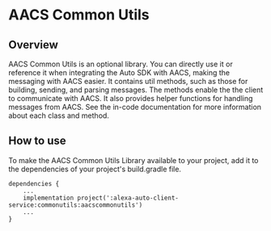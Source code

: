 # AACS Common Utils

## Overview
AACS Common Utils is an optional library. You can directly use it or reference it when integrating the Auto SDK with AACS, making the messaging with AACS easier. It contains util methods, such as those for building, sending, and parsing messages. The methods enable the the client to communicate with AACS. It also provides helper functions for handling messages from AACS. See the in-code documentation for more information about each class and method.

## How to use
To make the AACS Common Utils Library available to your project, add it to the dependencies of your project's build.gradle file. 
```
dependencies {
    ...
    implementation project(':alexa-auto-client-service:commonutils:aacscommonutils')
    ...
}
```


